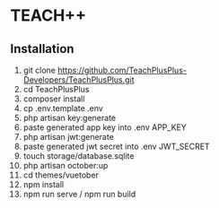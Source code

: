 # TEACH++

## Installation

1. git clone https://github.com/TeachPlusPlus-Developers/TeachPlusPlus.git
2. cd TeachPlusPlus
3. composer install
4. cp .env.template .env
5. php artisan key:generate
6. paste generated app key into .env APP_KEY
7. php artisan jwt:generate
8. paste generated jwt secret into .env JWT_SECRET
9. touch storage/database.sqlite
10. php artisan october:up
11. cd themes/vuetober
12. npm install
13. npm run serve / npm run build
